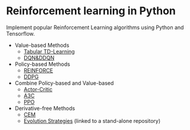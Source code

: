 # Reinforcement learning in Python  

Implement popular Reinforcement Learning algorithms using Python and Tensorflow.

* Value-based Methods  
  * [Tabular TD-Learning](https://github.com/borgwang/reinforce_py/tree/master/algorithms/TD)  
  * [DQN&DDQN](https://github.com/borgwang/reinforce_py/tree/master/algorithms/DQN)  
* Policy-based Methods  
  * [REINFORCE](https://github.com/borgwang/reinforce_py/tree/master/algorithms/REINFORCE)  
  * [DDPG](https://github.com/borgwang/reinforce_py/tree/master/algorithms/DDPG)  
* Combine Policy-based and Value-based  
  * [Actor-Critic](https://github.com/borgwang/reinforce_py/tree/master/algorithms/Actor-Critic)  
  * [A3C](https://github.com/borgwang/reinforce_py/tree/master/algorithms/A3C/doom)
  * [PPO](https://github.com/borgwang/reinforce_py/tree/master/algorithms/PPO)
* Derivative-free Methods  
  * [CEM](https://github.com/borgwang/reinforce_py/tree/master/algorithms/CEM)
  * [Evolution Strategies](https://github.com/borgwang/evolution-strategy) (linked to a stand-alone repository)
